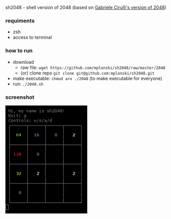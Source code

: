 sh2048 - shell version of 2048 (based on [Gabriele Cirulli's version of 2048](http://gabrielecirulli.github.io/2048/))

### requiments

* zsh
* access to terminal

### how to run

* download
	* raw file: `wget https://github.com/mplonski/sh2048/raw/master/2048`
	* (or) clone repo `git clone git@github.com:mplonski/sh2048.git`
* make executable: `chmod a+x ./2048` (to make executable for everyone)
* run: `./2048.sh`

### screenshot

![screenshot](/screenshot.png)

